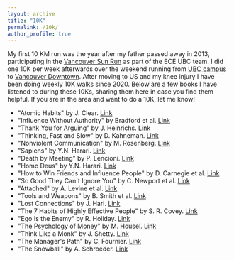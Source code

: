```yaml
---
layout: archive
title: "10K"
permalink: /10k/
author_profile: true
---
```


My first 10 KM run was the year after my father passed away in 2013, participating in the [Vancouver Sun Run](https://www.vancouversunrun.com/) as part of the ECE UBC team. I did one 10K per week afterwards over the weekend running from [UBC campus](https://www.ubc.ca/our-campuses/vancouver/) to [Vancouver Downtown](https://vancouver.ca/news-calendar/downtown.aspx). After moving to US and my knee injury I have been doing weekly 10K walks since 2020. Below are a few books I have listened to during these 10Ks, sharing them here in case you find them helpful. If you are in the area and want to do a 10K, let me know!

- "Atomic Habits" by J. Clear. [Link](https://a.co/d/1Ynt9Yc)
- "Influence Without Authority" by Bradford et al. [Link](https://a.co/d/iGtfhVV)
- "Thank You for Arguing" by J. Heinrichs. [Link](https://a.co/d/bTDEAJd)
- "Thinking, Fast and Slow" by D. Kahneman. [Link](https://a.co/d/euDuCGC)
- "Nonviolent Communication" by M. Rosenberg. [Link](https://a.co/d/adpEaZG)
- "Sapiens" by Y.N. Harari. [Link](https://a.co/d/9wNgv1R)
- "Death by Meeting" by P. Lencioni. [Link](https://a.co/d/4pVx1bY)
- "Homo Deus" by Y.N. Harari. [Link](https://a.co/d/cf23ZlT)
- "How to Win Friends and Influence People" by D. Carnegie et al. [Link](https://a.co/d/9R6HtjQ)
- "So Good They Can't Ignore You" by C. Newport et al. [Link](https://a.co/d/eIkHIbz)
- "Attached" by A. Levine et al. [Link](https://a.co/d/25ahX9F)
- "Tools and Weapons" by B. Smith et al. [Link](https://a.co/d/cpMsefI)
- "Lost Connections" by J. Hari. [Link](https://a.co/d/2sKX6PF)
- "The 7 Habits of Highly Effective People" by S. R. Covey. [Link](https://a.co/d/eaETsmI)
- "Ego Is the Enemy" by R. Holiday. [Link](https://a.co/d/4WvHtJ0)
- "The Psychology of Money" by M. Housel. [Link](https://a.co/d/3AsbGfA)
- "Think Like a Monk" by J. Shetty. [Link](https://a.co/d/6D1EAVk)
- "The Manager's Path" by C. Fournier. [Link](https://a.co/d/6bWMnu8)
- "The Snowball" by A. Schroeder. [Link](https://a.co/d/i345JIA)
